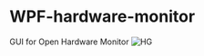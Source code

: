 # WPF-hardware-monitor
GUI for Open Hardware Monitor
![HG](https://user-images.githubusercontent.com/45435662/68088890-9de1e780-fe74-11e9-9ed0-cc6f38ffc1b5.gif)

